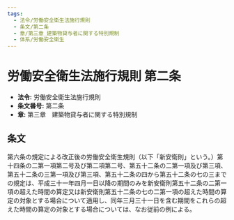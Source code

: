 ```yaml
---
tags:
  - 法令/労働安全衛生法施行規則
  - 条文/第二条
  - 章/第三章_建築物貸与者に関する特別規制
  - 体系/労働安全衛生
---
```

# 労働安全衛生法施行規則 第二条

- **法令:** 労働安全衛生法施行規則
- **条文番号:** 第二条
- **章:** 第三章　建築物貸与者に関する特別規制

## 条文
第六条の規定による改正後の労働安全衛生規則（以下「新安衛則」という。）第十四条の二第一項第二号及び第二項第二号、第五十二条の二第一項及び第三項、第五十二条の三第一項及び第三項、第五十二条の四から第五十二条の七の三までの規定は、平成三十一年四月一日以降の期間のみを新安衛則第五十二条の二第一項の超えた時間の算定又は新安衛則第五十二条の七の二第一項の超えた時間の算定の対象とする場合について適用し、同年三月三十一日を含む期間をこれらの超えた時間の算定の対象とする場合については、なお従前の例による。

